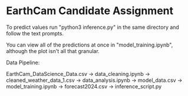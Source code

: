 # EarthCam Candidate Assignment

To predict values run "python3 inference.py" in the same directory and follow the text prompts.

You can view all of the predictions at once in "model_training.ipynb", although the plot isn't all that granular.

Data Pipeline:

EarthCam_DataScience_Data.csv ->  data_cleaning.ipynb -> cleaned_weather_data_1.csv -> data_analysis.ipynb -> model_data.csv -> model_training.ipynb -> forecast2024.csv -> inference_script.py
